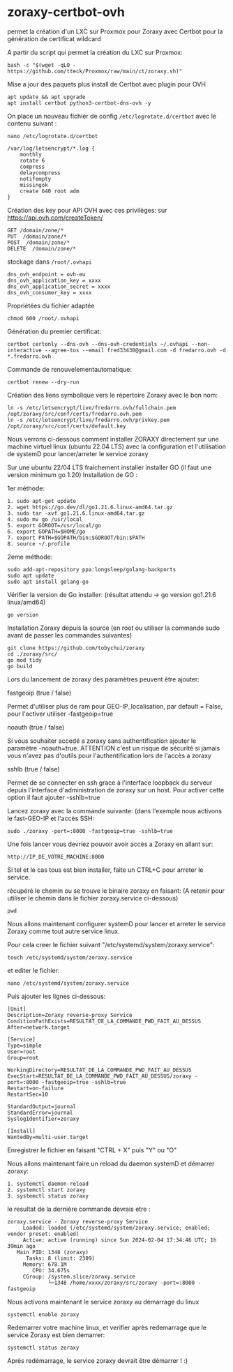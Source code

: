 # zoraxy-certbot-ovh
permet la création d'un LXC sur Proxmox pour Zoraxy avec Certbot pour la génération de certificat wildcard

A partir du script qui permet la création du LXC sur Proxmox:

```bash -c "$(wget -qLO - https://github.com/tteck/Proxmox/raw/main/ct/zoraxy.sh)"```

Mise a jour des paquets plus install de Certbot avec plugin pour OVH
```
apt update && apt upgrade
apt install certbot python3-certbot-dns-ovh -y
```
On place  un nouveau fichier de config ``/etc/logrotate.d/certbot`` avec le contenu suivant :
```
nano /etc/logrotate.d/certbot

```

```
/var/log/letsencrypt/*.log {
    monthly
    rotate 6
    compress
    delaycompress
    notifempty
    missingok
    create 640 root adm
}
```
Création des key pour API OVH avec ces privilèges: sur https://api.ovh.com/createToken/
```
GET /domain/zone/*
PUT  /domain/zone/* 
POST  /domain/zone/* 
DELETE  /domain/zone/*
```

stockage dans ``/root/.ovhapi``
```
dns_ovh_endpoint = ovh-eu
dns_ovh_application_key = xxxx
dns_ovh_application_secret = xxxx
dns_ovh_consumer_key = xxxx

```
Propriétées du fichier adaptée
```
chmod 600 /root/.ovhapi

```

Génération du premier certificat:
```
certbot certonly --dns-ovh --dns-ovh-credentials ~/.ovhapi --non-interactive --agree-tos --email fred33430@gmail.com -d fredarro.ovh -d *.fredarro.ovh

```

Commande de renouvelementautomatique:
```
certbot renew --dry-run

```                                                                          


Création des liens symbolique vers le répertoire Zoraxy avec le bon nom:
```
ln -s /etc/letsencrypt/live/fredarro.ovh/fullchain.pem /opt/zoraxy/src/conf/certs/fredarro.ovh.pem
ln -s /etc/letsencrypt/live/fredarro.ovh/privkey.pem /opt/zoraxy/src/conf/certs/default.key
```


Nous verrons ci-dessous comment installer ZORAXY directement sur une machine virtuel linux (ubuntu 22.04 LTS) avec la configuration et l'utilisation de systemD pour lancer/arreter le service zoraxy

Sur une ubuntu 22/04 LTS fraichement installer installer GO (il faut une version minimum go 1.20)
Installation de GO :

1er méthode:
```
1. sudo apt-get update
2. wget https://go.dev/dl/go1.21.6.linux-amd64.tar.gz
3. sudo tar -xvf go1.21.6.linux-amd64.tar.gz
4. sudo mv go /usr/local
5. export GOROOT=/usr/local/go
6. export GOPATH=$HOME/go
7. export PATH=$GOPATH/bin:$GOROOT/bin:$PATH
8. source ~/.profile
```

2eme méthode:
```
sudo add-apt-repository ppa:longsleep/golang-backports
sudo apt update
sudo apt install golang-go
```

Vérifier la version de Go installer: (résultat attendu -> go version go1.21.6 linux/amd64)
```
go version
```

Installation Zoraxy depuis la source (en root ou utiliser la commande sudo avant de passer les commandes suivantes)
```
git clone https://github.com/tobychui/zoraxy
cd ./zoraxy/src/
go mod tidy
go build
```

Lors du lancement de zoraxy des paramètres peuvent être ajouter:

fastgeoip (true / false)

Permet d'utiliser plus de ram pour GEO-IP_localisation, par default = False, pour l'activer utiliser -fastgeoip=true

noauth (true / false)

Si vous souhaiter accedé a zoraxy sans authentification ajouter le paramètre -noauth=true.
ATTENTION c'est un risque de sécurité si jamais vous n'avez pas d'outils pour l'authentification lors de l'accès a zoraxy

sshlb (true / false)

Permet de se connecter en ssh grace à l'interface loopback du serveur depuis l'interface d'administration de zoraxy sur un host.
Pour activer cette option il faut ajouter -sshlb=true

Lancez zoraxy avec la commande suivante: (dans l'exemple nous activons le fast-GEO-IP et l'accès SSH:
```
sudo ./zoraxy -port=:8000 -fastgeoip=true -sshlb=true
```

Une fois lancer vous devriez pouvoir avoir accès a Zoraxy en allant sur: 
```
http://IP_DE_VOTRE_MACHINE:8000
```

Si tel et le cas tous est bien installer, faite un CTRL+C pour arreter le service.

récupéré le chemin ou se trouve le binaire zoraxy en faisant: (A retenir pour utiliser le chemin dans le fichier zoraxy.service ci-dessous)
```
pwd
```

Nous allons maintenant configurer systemD pour lancer et arreter le service Zoraxy comme tout autre service linux.

Pour cela creer le fichier suivant "/etc/systemd/system/zoraxy.service":

```
touch /etc/systemd/system/zoraxy.service
```
et editer le fichier:
```
nano /etc/systemd/system/zoraxy.service
```

Puis ajouter les lignes ci-dessous:

```
[Unit]
Description=Zoraxy reverse-proxy Service
ConditionPathExists=RESULTAT_DE_LA_COMMANDE_PWD_FAIT_AU_DESSUS
After=network.target

[Service]
Type=simple
User=root
Group=root

WorkingDirectory=RESULTAT_DE_LA_COMMANDE_PWD_FAIT_AU_DESSUS
ExecStart=RESULTAT_DE_LA_COMMANDE_PWD_FAIT_AU_DESSUS/zoraxy -port=:8000 -fastgeoip=true -sshlb=true
Restart=on-failure
RestartSec=10

StandardOutput=journal
StandardError=journal
SyslogIdentifier=zoraxy

[Install]
WantedBy=multi-user.target

```

Enregistrer le fichier en faisant "CTRL + X" puis "Y" ou "O"

Nous allons maintenant faire un reload du daemon systemD et démarrer zoraxy:
```
1. systemctl daemon-reload
2. systemctl start zoraxy
3. systemctl status zoraxy
```

le resultat de la dernière commande devrais etre :

```
zoraxy.service - Zoraxy reverse-proxy Service
     Loaded: loaded (/etc/systemd/system/zoraxy.service; enabled; vendor preset: enabled)
     Active: active (running) since Sun 2024-02-04 17:34:46 UTC; 1h 39min ago
   Main PID: 1348 (zoraxy)
      Tasks: 8 (limit: 2309)
     Memory: 678.1M
        CPU: 34.675s
     CGroup: /system.slice/zoraxy.service
             └─1348 /home/xxxx/zoraxy/src/zoraxy -port=:8000 -fastgeoip
```
Nous activons maintenant le service zoraxy au démarrage du linux
```
systemctl enable zoraxy
```

Redemarrer votre machine linux, et verifier après redemarrage que le service Zoraxy est bien demarrer:
```
systemctl status zoraxy
```

Après redémarrage, le service zoraxy devrait être démarrer ! 
:)
